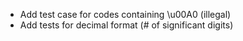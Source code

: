 * Add test case for codes containing \u00A0 (illegal)
* Add tests for decimal format (# of significant digits)